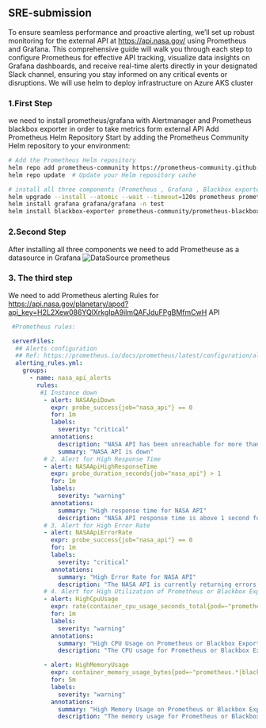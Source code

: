 ## SRE-submission
To ensure seamless performance and proactive alerting, we’ll set up robust monitoring for the external API at https://api.nasa.gov/ using Prometheus and Grafana. This comprehensive guide will walk you through each step to configure Prometheus for effective API tracking, visualize data insights on Grafana dashboards, and receive real-time alerts directly in your designated Slack channel, ensuring you stay informed on any critical events or disruptions. We will use helm to deploy infrastructure on Azure AKS cluster

### 1.First Step 
we need to install prometheus/grafana with Alertmanager and Prometheus blackbox exporter in order to take metrics form external API
Add Prometheus Helm Repository
Start by adding the Prometheus Community Helm repository to your environment:

```bash
# Add the Prometheus Helm repository
helm repo add prometheus-community https://prometheus-community.github.io/helm-charts
helm repo update  # Update your Helm repository cache

# install all three components (Prometheus , Grafana , Blackbox exporter)
helm upgrade --install --atomic --wait --timeout=120s prometheus prometheus-community/prometheus -n test -f values.yaml
helm install grafana grafana/grafana -n test
helm install blackbox-exporter prometheus-community/prometheus-blackbox-exporter --namespace test 
```


### 2.Second Step
After installing all three components we need to add Prometheuse as a datasource in Grafana
![DataSource prometheus](https://github.com/user-attachments/assets/68ca9056-9025-4857-9bf3-43d4925eb1e5)

### 3. The third step
We need to add Prometheus alerting Rules for https://api.nasa.gov/planetary/apod?api_key=H2L2Xew086YQlXrkgIpA9ilmQAFJduFPgBMfmCwH API
```yaml
 #Prometheus rules:

 serverFiles:
  ## Alerts configuration
  ## Ref: https://prometheus.io/docs/prometheus/latest/configuration/alerting_rules/
  alerting_rules.yml:
    groups:
      - name: nasa_api_alerts
        rules:
         #1 Instance down 
          - alert: NASAApiDown
            expr: probe_success{job="nasa_api"} == 0
            for: 1m
            labels:
              severity: "critical"
            annotations:
              description: "NASA API has been unreachable for more than 1 minutes."
              summary: "NASA API is down"
          # 2. Alert for High Response Time
          - alert: NASAApiHighResponseTime
            expr: probe_duration_seconds{job="nasa_api"} > 1
            for: 1m
            labels:
              severity: "warning"
            annotations:
              summary: "High response time for NASA API"
              description: "NASA API response time is above 1 second for more than 1 minutes."
          # 3. Alert for High Error Rate
          - alert: NASAApiErrorRate
            expr: probe_success{job="nasa_api"} == 0
            for: 1m
            labels:
              severity: "critical"
            annotations:
              summary: "High Error Rate for NASA API"
              description: "The NASA API is currently returning errors. It has been unreachable for more than 1 minute."
          # 4. Alert for High Utilization of Prometheus or Blackbox Exporter (as proxy)
          - alert: HighCpuUsage
            expr: rate(container_cpu_usage_seconds_total{pod=~"prometheus.*|blackbox-exporter.*"}[1m]) > 0.8
            for: 1m
            labels:
              severity: "warning"
            annotations:
              summary: "High CPU Usage on Prometheus or Blackbox Exporter"
              description: "The CPU usage for Prometheus or Blackbox Exporter is above 80% for more than 1 minutes."

          - alert: HighMemoryUsage
            expr: container_memory_usage_bytes{pod=~"prometheus.*|blackbox-exporter.*"} / container_spec_memory_limit_bytes{pod=~"prometheus.*|blackbox-exporter.*"} > 0.8
            for: 5m
            labels:
              severity: "warning"
            annotations:
              summary: "High Memory Usage on Prometheus or Blackbox Exporter"
              description: "The memory usage for Prometheus or Blackbox Exporter is above 80% for more than 5 minutes."  
 


